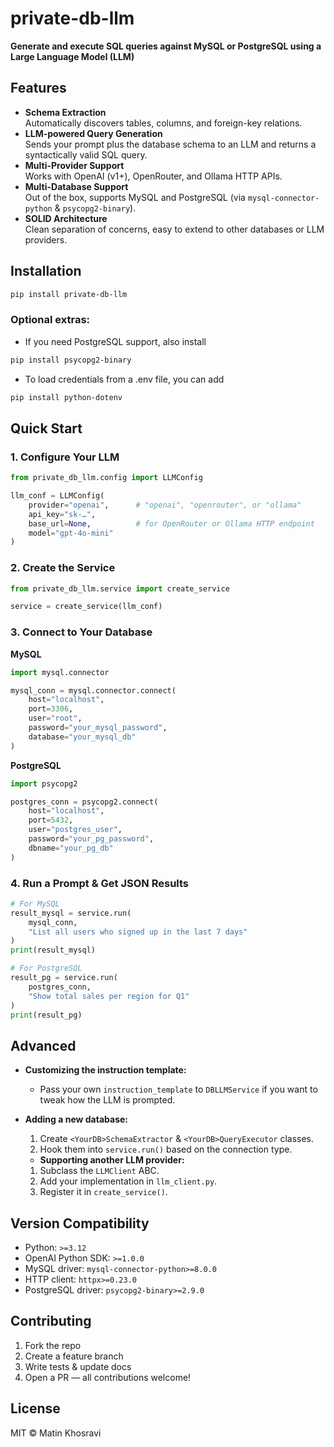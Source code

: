 # private-db-llm

**Generate and execute SQL queries against MySQL or PostgreSQL using a Large Language Model (LLM)**

## Features

- **Schema Extraction**  
  Automatically discovers tables, columns, and foreign-key relations.
- **LLM-powered Query Generation**  
  Sends your prompt plus the database schema to an LLM and returns a syntactically valid SQL query.
- **Multi-Provider Support**  
  Works with OpenAI (v1+), OpenRouter, and Ollama HTTP APIs.
- **Multi-Database Support**  
  Out of the box, supports MySQL and PostgreSQL (via `mysql-connector-python` & `psycopg2-binary`).
- **SOLID Architecture**  
  Clean separation of concerns, easy to extend to other databases or LLM providers.

## Installation

```bash
pip install private-db-llm
```

### Optional extras:
- If you need PostgreSQL support, also install
```bash
pip install psycopg2-binary
```
- To load credentials from a .env file, you can add
```bash
pip install python-dotenv 
```

## Quick Start
### 1. Configure Your LLM
```python
from private_db_llm.config import LLMConfig

llm_conf = LLMConfig(
    provider="openai",      # "openai", "openrouter", or "ollama"
    api_key="sk-…",
    base_url=None,          # for OpenRouter or Ollama HTTP endpoint
    model="gpt-4o-mini"
)
```

### 2. Create the Service
```python
from private_db_llm.service import create_service

service = create_service(llm_conf)
```

### 3. Connect to Your Database
**MySQL**
```python
import mysql.connector

mysql_conn = mysql.connector.connect(
    host="localhost",
    port=3306,
    user="root",
    password="your_mysql_password",
    database="your_mysql_db"
)
```
**PostgreSQL**
```python
import psycopg2

postgres_conn = psycopg2.connect(
    host="localhost",
    port=5432,
    user="postgres_user",
    password="your_pg_password",
    dbname="your_pg_db"
)
```

### 4. Run a Prompt & Get JSON Results
```python
# For MySQL
result_mysql = service.run(
    mysql_conn,
    "List all users who signed up in the last 7 days"
)
print(result_mysql)

# For PostgreSQL
result_pg = service.run(
    postgres_conn,
    "Show total sales per region for Q1"
)
print(result_pg)
```

## Advanced
- **Customizing the instruction template:**
  - Pass your own `instruction_template` to `DBLLMService` if you want to tweak how the LLM is prompted.

- **Adding a new database:**
  1. Create `<YourDB>SchemaExtractor` & `<YourDB>QueryExecutor` classes.
  2. Hook them into `service.run()` based on the connection type.

  - **Supporting another LLM provider:**
  1. Subclass the `LLMClient` ABC.
  2. Add your implementation in `llm_client.py`.
  3. Register it in `create_service()`.

## Version Compatibility
- Python: `>=3.12`
- OpenAI Python SDK: `>=1.0.0`
- MySQL driver: `mysql-connector-python>=8.0.0`
- HTTP client: `httpx>=0.23.0`
- PostgreSQL driver: `psycopg2-binary>=2.9.0`

## Contributing
1. Fork the repo
2. Create a feature branch
3. Write tests & update docs
4. Open a PR — all contributions welcome!

## License
MIT © Matin Khosravi